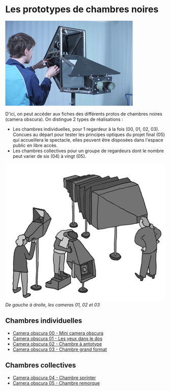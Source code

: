 # Les prototypes de chambres noires

![Léon intervient sur Les yeux dans le dos](../photos/les_yeux_dans_le_dos_2.jpg)

D'ici, on peut accéder aux fiches des différents protos de chambres noires (camera obscura). On distingue 2 types de réalisations :
- Les chambres individuelles, pour 1 regardeur à la fois (00, 01, 02, 03). Concues au départ pour tester les principes optiques du projet final (05) qui accueillera le spectacle, elles peuvent être disposées dans l'espace public en libre accès.
- Les chambres collectives pour un groupe de regardeurs dont le nombre peut varier de six (04) à vingt (05).

![dessin de trois prototypes](../dessins/protos.png)
*De gauche à droite, les cameras 01, 02 et 03*

## Chambres individuelles

- [Camera obscura 00 - Mini camera obscura](camera00.md)
- [Camera obscura 01 - Les yeux dans le dos](camera01.md)
- [Camera obscura 02 - Chambre à antotype](camera02.md)
- [Camera obscura 03 - Chambre grand format](camera03.md)

## Chambres collectives

- [Camera obscura 04 - Chambre sprinter](camera04.md)
- [Camera obscura 05 - Chambre remorque](../remorque.md)

